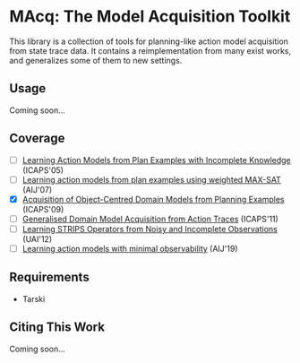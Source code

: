 # MAcq: The Model Acquisition Toolkit

This library is a collection of tools for planning-like action model acquisition from state trace data. It contains a reimplementation from many exist works, and generalizes some of them to new settings.

## Usage
Coming soon...

## Coverage

- [ ] [Learning Action Models from Plan Examples with Incomplete Knowledge](https://www.aaai.org/Papers/ICAPS/2005/ICAPS05-025.pdf) (ICAPS'05)
- [ ] [Learning action models from plan examples using weighted MAX-SAT](https://www.sciencedirect.com/science/article/pii/S0004370206001408) (AIJ'07)
- [x] [Acquisition of Object-Centred Domain Models from Planning Examples](https://ojs.aaai.org/index.php/ICAPS/article/view/13391) (ICAPS'09)
- [ ] [Generalised Domain Model Acquisition from Action Traces](https://ojs.aaai.org/index.php/ICAPS/article/view/13476) (ICAPS'11)
- [ ] [Learning STRIPS Operators from Noisy and Incomplete Observations](https://arxiv.org/abs/1210.4889) (UAI'12)
- [ ] [Learning action models with minimal observability](https://www.sciencedirect.com/science/article/abs/pii/S0004370218304259) (AIJ'19)

## Requirements

* Tarski

## Citing This Work
Coming soon...
